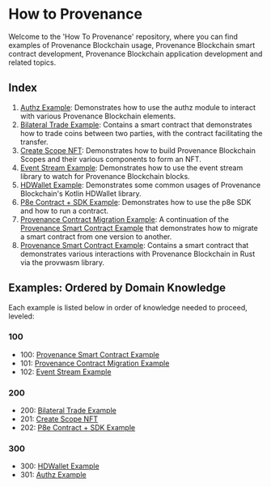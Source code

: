 # How to Provenance

Welcome to the 'How To Provenance' repository, where you can find examples of Provenance Blockchain usage, Provenance Blockchain smart contract development, Provenance Blockchain application development and related topics.

## Index
1. [Authz Example](authz-example): Demonstrates how to use the authz module to interact with various Provenance Blockchain elements.
2. [Bilateral Trade Example](bilateral-trade-example): Contains a smart contract that demonstrates how to trade coins between two parties, with the contract facilitating the transfer.
3. [Create Scope NFT](create-scope-nft): Demonstrates how to build Provenance Blockchain Scopes and their various components to form an NFT.
4. [Event Stream Example](event-stream-example): Demonstrates how to use the event stream library to watch for Provenance Blockchain blocks.
5. [HDWallet Example](hdwallet-example): Demonstrates some common usages of Provenance Blockchain's Kotlin HDWallet library.
6. [P8e Contract + SDK Example](p8e-contract-sdk-example): Demonstrates how to use the p8e SDK and how to run a contract.
7. [Provenance Contract Migration Example](provenance-contract-migration-example): A continuation of the [Provenance Smart Contract Example](provenance-smart-contract-example) that demonstrates how to migrate a smart contract from one version to another.
8. [Provenance Smart Contract Example](provenance-smart-contract-example): Contains a smart contract that demonstrates various interactions with Provenance Blockchain in Rust via the provwasm library.

## Examples: Ordered by Domain Knowledge

Each example is listed below in order of knowledge needed to proceed, leveled:

### 100
- 100: [Provenance Smart Contract Example](provenance-smart-contract-example)
- 101: [Provenance Contract Migration Example](provenance-contract-migration-example)
- 102: [Event Stream Example](event-stream-example)

### 200
- 200: [Bilateral Trade Example](bilateral-trade-example)
- 201: [Create Scope NFT](create-scope-nft)
- 202: [P8e Contract + SDK Example](p8e-contract-sdk-example)

### 300
- 300: [HDWallet Example](hdwallet-example)
- 301: [Authz Example](authz-example)
